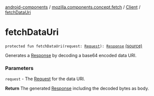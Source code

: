 [android-components](../../index.md) / [mozilla.components.concept.fetch](../index.md) / [Client](index.md) / [fetchDataUri](./fetch-data-uri.md)

# fetchDataUri

`protected fun fetchDataUri(request: `[`Request`](../-request/index.md)`): `[`Response`](../-response/index.md) [(source)](https://github.com/mozilla-mobile/android-components/blob/master/components/concept/fetch/src/main/java/mozilla/components/concept/fetch/Client.kt#L54)

Generates a [Response](../-response/index.md) by decoding a base64 encoded data URI.

### Parameters

`request` - The [Request](../-request/index.md) for the data URI.

**Return**
The generated [Response](../-response/index.md) including the decoded bytes as body.

